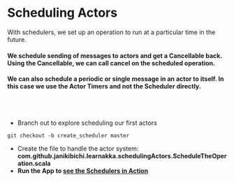 # Scheduling Actors
With schedulers, we set up an operation to run at a particular time in the future.

#### We schedule sending of messages to actors and get a Cancellable back. Using the Cancellable, we can call cancel on the scheduled operation.

#### We can also schedule a periodic or single message in an actor to itself. In this case we use the Actor Timers and not the Scheduler directly.
<br><br>
- Branch out to explore scheduling our first actors
````
git checkout -b create_scheduler master
````
- Create the file to handle the actor system: <b>com.github.janikibichi.learnakka.schedulingActors.ScheduleTheOperation.scala<b>
- Run the App to [see the Schedulers in Action](https://asciinema.org/a/wuZVNbRKY8p7YB5Dw8gPSCWKp)
